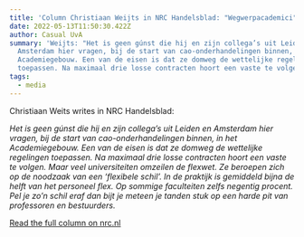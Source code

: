 ```yaml
---
title: 'Column Christiaan Weijts in NRC Handelsblad: "Wegwerpacademici"'
date: 2022-05-13T11:50:30.422Z
author: Casual UvA
summary: 'Weijts: "Het is geen gúnst die hij en zijn collega’s uit Leiden en
  Amsterdam hier vragen, bij de start van cao-onderhandelingen binnen, in het
  Academiegebouw. Een van de eisen is dat ze domweg de wettelijke regelingen
  toepassen. Na maximaal drie losse contracten hoort een vaste te volgen."'
tags:
  - media
---
```

Christiaan Weits writes in NRC Handelsblad:

*Het is geen gúnst die hij en zijn collega’s uit Leiden en Amsterdam hier vragen, bij de start van cao-onderhandelingen binnen, in het Academiegebouw. Een van de eisen is dat ze domweg de wettelijke regelingen toepassen. Na maximaal drie losse contracten hoort een vaste te volgen. Maar veel universiteiten omzeilen de flexwet. Ze beroepen zich op de noodzaak van een ‘flexibele schil’. In de praktijk is gemiddeld bijna de helft van het personeel flex. Op sommige faculteiten zelfs negentig procent. Pel je zo’n schil eraf dan bijt je meteen je tanden stuk op een harde pit van professoren en bestuurders.*



[Read the full column on nrc.nl](https://www.nrc.nl/nieuws/2022/05/13/wegwerpacademici-a4124301)